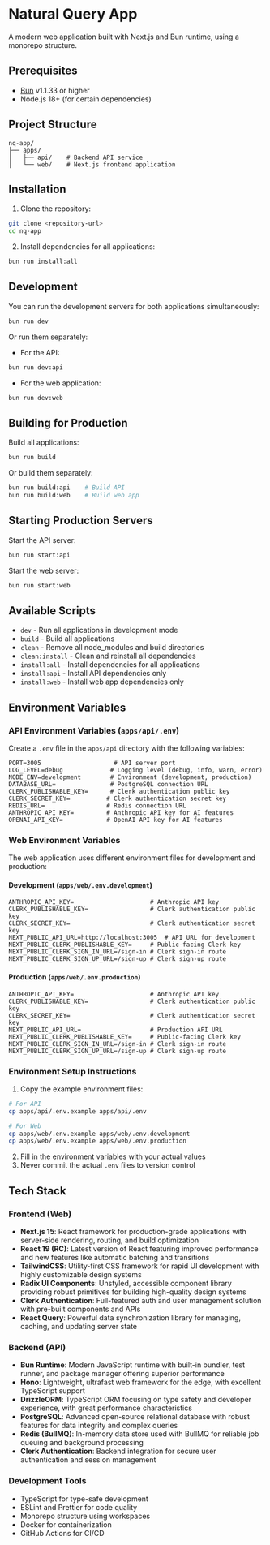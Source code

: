 # Natural Query App

A modern web application built with Next.js and Bun runtime, using a monorepo structure.

## Prerequisites

- [Bun](https://bun.sh) v1.1.33 or higher
- Node.js 18+ (for certain dependencies)

## Project Structure

```
nq-app/
├── apps/
│   ├── api/    # Backend API service
│   └── web/    # Next.js frontend application
```

## Installation

1. Clone the repository:
```bash
git clone <repository-url>
cd nq-app
```

2. Install dependencies for all applications:
```bash
bun run install:all
```

## Development

You can run the development servers for both applications simultaneously:

```bash
bun run dev
```

Or run them separately:

- For the API:
```bash
bun run dev:api
```

- For the web application:
```bash
bun run dev:web
```

## Building for Production

Build all applications:
```bash
bun run build
```

Or build them separately:
```bash
bun run build:api    # Build API
bun run build:web    # Build web app
```

## Starting Production Servers

Start the API server:
```bash
bun run start:api
```

Start the web server:
```bash
bun run start:web
```

## Available Scripts

- `dev` - Run all applications in development mode
- `build` - Build all applications
- `clean` - Remove all node_modules and build directories
- `clean:install` - Clean and reinstall all dependencies
- `install:all` - Install dependencies for all applications
- `install:api` - Install API dependencies only
- `install:web` - Install web app dependencies only

## Environment Variables

### API Environment Variables (`apps/api/.env`)

Create a `.env` file in the `apps/api` directory with the following variables:

```env
PORT=3005                    # API server port
LOG_LEVEL=debug             # Logging level (debug, info, warn, error)
NODE_ENV=development        # Environment (development, production)
DATABASE_URL=               # PostgreSQL connection URL
CLERK_PUBLISHABLE_KEY=      # Clerk authentication public key
CLERK_SECRET_KEY=          # Clerk authentication secret key
REDIS_URL=                 # Redis connection URL
ANTHROPIC_API_KEY=         # Anthropic API key for AI features
OPENAI_API_KEY=            # OpenAI API key for AI features
```

### Web Environment Variables

The web application uses different environment files for development and production:

#### Development (`apps/web/.env.development`)
```env
ANTHROPIC_API_KEY=                     # Anthropic API key
CLERK_PUBLISHABLE_KEY=                 # Clerk authentication public key
CLERK_SECRET_KEY=                      # Clerk authentication secret key
NEXT_PUBLIC_API_URL=http://localhost:3005  # API URL for development
NEXT_PUBLIC_CLERK_PUBLISHABLE_KEY=     # Public-facing Clerk key
NEXT_PUBLIC_CLERK_SIGN_IN_URL=/sign-in # Clerk sign-in route
NEXT_PUBLIC_CLERK_SIGN_UP_URL=/sign-up # Clerk sign-up route
```

#### Production (`apps/web/.env.production`)
```env
ANTHROPIC_API_KEY=                     # Anthropic API key
CLERK_PUBLISHABLE_KEY=                 # Clerk authentication public key
CLERK_SECRET_KEY=                      # Clerk authentication secret key
NEXT_PUBLIC_API_URL=                   # Production API URL
NEXT_PUBLIC_CLERK_PUBLISHABLE_KEY=     # Public-facing Clerk key
NEXT_PUBLIC_CLERK_SIGN_IN_URL=/sign-in # Clerk sign-in route
NEXT_PUBLIC_CLERK_SIGN_UP_URL=/sign-up # Clerk sign-up route
```

### Environment Setup Instructions

1. Copy the example environment files:
```bash
# For API
cp apps/api/.env.example apps/api/.env

# For Web
cp apps/web/.env.example apps/web/.env.development
cp apps/web/.env.example apps/web/.env.production
```

2. Fill in the environment variables with your actual values
3. Never commit the actual `.env` files to version control

## Tech Stack

### Frontend (Web)
- **Next.js 15**: React framework for production-grade applications with server-side rendering, routing, and build optimization
- **React 19 (RC)**: Latest version of React featuring improved performance and new features like automatic batching and transitions
- **TailwindCSS**: Utility-first CSS framework for rapid UI development with highly customizable design systems
- **Radix UI Components**: Unstyled, accessible component library providing robust primitives for building high-quality design systems
- **Clerk Authentication**: Full-featured auth and user management solution with pre-built components and APIs
- **React Query**: Powerful data synchronization library for managing, caching, and updating server state

### Backend (API)
- **Bun Runtime**: Modern JavaScript runtime with built-in bundler, test runner, and package manager offering superior performance
- **Hono**: Lightweight, ultrafast web framework for the edge, with excellent TypeScript support
- **DrizzleORM**: TypeScript ORM focusing on type safety and developer experience, with great performance characteristics
- **PostgreSQL**: Advanced open-source relational database with robust features for data integrity and complex queries
- **Redis (BullMQ)**: In-memory data store used with BullMQ for reliable job queuing and background processing
- **Clerk Authentication**: Backend integration for secure user authentication and session management

### Development Tools
- TypeScript for type-safe development
- ESLint and Prettier for code quality
- Monorepo structure using workspaces
- Docker for containerization
- GitHub Actions for CI/CD